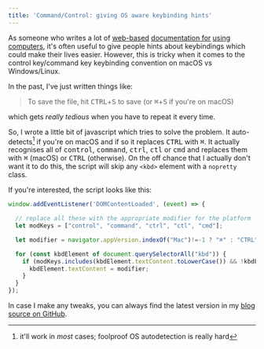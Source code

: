 ```yaml
---
title: 'Command/Control: giving OS aware keybinding hints'
---
```


As someone who writes a lot of [web-based](https://extemporelang.github.io)
[documentation for](https://cs.anu.edu.au/courses/comp1720/)
[using](https://cs.anu.edu.au/courses/comp2300/)
[computers](https://cs.anu.edu.au/courses/comp2710-lens/), it's often useful to
give people hints about keybindings which could make their lives easier.
However, this is tricky when it comes to the control key/command key keybinding
convention on macOS vs Windows/Linux.

In the past, I've just written things like:

> To save the file, hit <kbd class="nopretty">CTRL</kbd>+<kbd>S</kbd> to save
> (or <kbd class="nopretty">⌘</kbd>+<kbd>S</kbd> if you're on macOS)

which gets _really tedious_ when you have to repeat it every time.

So, I wrote a little bit of javascript which tries to solve the problem. It
auto-detects[^detection] if you're on macOS and if so it replaces <kbd
class="nopretty">CTRL</kbd> with <kbd class="nopretty">⌘</kbd>. It actually
recognises all of <kbd class="nopretty">control</kbd>, <kbd
class="nopretty">command</kbd>, <kbd class="nopretty">ctrl</kbd>, <kbd
class="nopretty">ctl</kbd> or <kbd class="nopretty">cmd</kbd> and replaces them
with <kbd class="nopretty">⌘</kbd> (macOS) or <kbd class="nopretty">CTRL</kbd>
(otherwise). On the off chance that I actually don't want it to do this, the
script will skip any `<kbd>` element with a `nopretty` class.

[^detection]: it'll work in _most_ cases; foolproof OS autodetection is really hard

If you're interested, the script looks like this:

```javascript
window.addEventListener('DOMContentLoaded', (event) => {

  // replace all these with the appropriate modifier for the platform
  let modKeys = ["control", "command", "ctrl", "ctl", "cmd"];

  let modifier = navigator.appVersion.indexOf("Mac")!=-1 ? "⌘" : "CTRL";

  for (const kbdElement of document.querySelectorAll("kbd")) {
	if (modKeys.includes(kbdElement.textContent.toLowerCase()) && !kbdElement.classList.contains("nopretty")){
	  kbdElement.textContent = modifier;
	}
  }
});
```

In case I make any tweaks, you can always find the latest version in my [blog
source on
GitHub](https://github.com/benswift/benswift.github.io/blob/source/assets/js/os-aware-modifiers.js).

